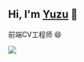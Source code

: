 ## Hi, I'm [Yuzu](http://www.yuzuchan.top/) 👋

前端CV工程师 😄

<!--
**xiaoyu-c/xiaoyu-c** is a ✨ _special_ ✨ repository because its `README.md` (this file) appears on your GitHub profile.

Here are some ideas to get you started:

- 🔭 I’m currently working on ...
- 🌱 I’m currently learning ...
- 👯 I’m looking to collaborate on ...
- 🤔 I’m looking for help with ...
- 💬 Ask me about ...
- 📫 How to reach me: ...
- 😄 Pronouns: ...
- ⚡ Fun fact: ...
-->


<img src="[https://raw.githack.com/songdaochuanshu/songdaochuanshu/output/github-contribution-grid-snake.svg](https://camo.githubusercontent.com/c584752cc10976d3ff6382a8f5863360169f2f8f1abf6b52290c280fc4ce7f97/68747470733a2f2f7261772e6769746861636b2e636f6d2f736f6e6764616f636875616e7368752f736f6e6764616f636875616e7368752f6d61696e2f6769746875622d636f6e747269627574696f6e2d677269642d736e616b652e737667)" />
